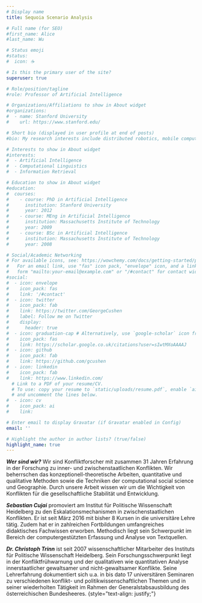 ```yaml
---
# Display name
title: Sequoia Scenario Analysis

# Full name (for SEO)
#first_name: Alice
#last_name: Wu

# Status emoji
#status:
#  icon: ☕️

# Is this the primary user of the site?
superuser: true

# Role/position/tagline
#role: Professor of Artificial Intelligence

# Organizations/Affiliations to show in About widget
#organizations:
#  - name: Stanford University
#    url: https://www.stanford.edu/

# Short bio (displayed in user profile at end of posts)
#bio: My research interests include distributed robotics, mobile computing and programmable #matter.

# Interests to show in About widget
#interests:
#  - Artificial Intelligence
#  - Computational Linguistics
#  - Information Retrieval

# Education to show in About widget
#education:
#  courses:
#    - course: PhD in Artificial Intelligence
#      institution: Stanford University
#      year: 2012
#    - course: MEng in Artificial Intelligence
#      institution: Massachusetts Institute of Technology
#      year: 2009
#    - course: BSc in Artificial Intelligence
#      institution: Massachusetts Institute of Technology
#      year: 2008

# Social/Academic Networking
# For available icons, see: https://wowchemy.com/docs/getting-started/page-builder/#icons
#   For an email link, use "fas" icon pack, "envelope" icon, and a link in the
#   form "mailto:your-email@example.com" or "/#contact" for contact widget.
#social:
#  - icon: envelope
#    icon_pack: fas
#    link: '/#contact'
#  - icon: twitter
#    icon_pack: fab
#    link: https://twitter.com/GeorgeCushen
#    label: Follow me on Twitter
#    display:
#      header: true
#  - icon: graduation-cap # Alternatively, use `google-scholar` icon from `ai` icon pack
#    icon_pack: fas
#    link: https://scholar.google.co.uk/citations?user=sIwtMXoAAAAJ
#  - icon: github
#    icon_pack: fab
#    link: https://github.com/gcushen
#  - icon: linkedin
#    icon_pack: fab
#    link: https://www.linkedin.com/
  # Link to a PDF of your resume/CV.
  # To use: copy your resume to `static/uploads/resume.pdf`, enable `ai` icons in `params.yaml`,
  # and uncomment the lines below.
#  - icon: cv
#    icon_pack: ai
#    link: 

# Enter email to display Gravatar (if Gravatar enabled in Config)
email: ''

# Highlight the author in author lists? (true/false)
highlight_name: true
---
```


***Wer sind wir?*** Wir sind Konfliktforscher mit zusammen 31 Jahren Erfahrung in der Forschung zu inner- und zwischenstaatlichen Konflikten. Wir beherrschen das konzeptionell-theoretische Arbeiten, quantitative und qualitative Methoden sowie die Techniken der computational social science und Geographie. Durch unsere Arbeit wissen wir um die Wichtigkeit von Konflikten für die gesellschaftliche Stabilität und Entwicklung.<br>

***Sebastian Cujai*** promoviert am Institut für Politische Wissenschaft Heidelberg zu den Eskalationsmechanismen in zwischenstaatlichen Konflikten. Er ist seit März 2016 mit bisher 8 Kursen in die universitäre Lehre tätig. Zudem hat er in zahlreichen Fortbildungen umfangreiches didaktisches Fachwissen erworben. Methodisch liegt sein Schwerpunkt im Bereich der computergestützten Erfassung und Analyse von Textquellen.<br>

***Dr. Christoph Trinn*** ist seit 2007 wissenschaftlicher Mitarbeiter des Instituts für Politische Wissenschaft Heidelberg. Sein Forschungsschwerpunkt liegt in der Konfliktfrühwarnung und der qualitativen wie quantitativen Analyse innerstaatlicher gewaltsamer und nicht-gewaltsamer Konflikte. Seine Lehrerfahrung dokumentiert sich u.a. in bis dato 17 universitären Seminaren zu verschiedenen konflikt- und politikwissenschaftlichen Themen und in seiner wiederholten Tätigkeit im Rahmen der Generalstabsausbildung des österreichischen Bundesheeres.
{style="text-align: justify;"}
